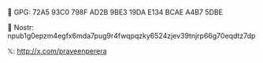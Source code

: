 🔑 GPG: 72A5 93C0 798F AD2B 9BE3  19DA E134 BCAE A4B7 5DBE

💬 Nostr: npub1g0epzm4egfx6mda7pug9r4fwqpqzky6524zjev39tnjrp66g70eqdtz7dp

&Xopf;: http://x.com/praveenperera
